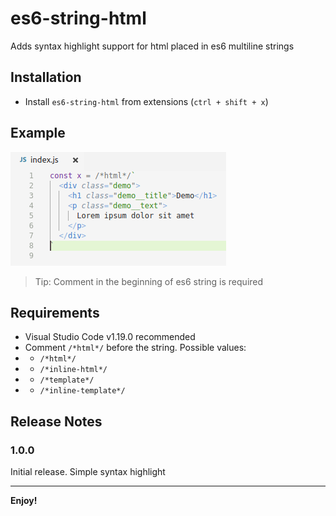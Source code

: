 # es6-string-html

Adds syntax highlight support for html placed in es6 multiline strings

## Installation
- Install `es6-string-html` from extensions (`ctrl + shift + x`)

## Example

![Example](docs/demo.jpg)

> Tip: Comment in the beginning of es6 string is required

## Requirements

- Visual Studio Code v1.19.0 recommended
- Comment `/*html*/` before the string. Possible values:
- - `/*html*/`
- - `/*inline-html*/`
- - `/*template*/`
- - `/*inline-template*/`

## Release Notes

### 1.0.0

Initial release. Simple syntax highlight

-----------------------------------------------------------------------------------------------------------

**Enjoy!**

